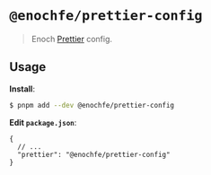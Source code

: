 # `@enochfe/prettier-config`

> Enoch [Prettier](https://prettier.io) config.

## Usage

**Install**:

```bash
$ pnpm add --dev @enochfe/prettier-config
```

**Edit `package.json`**:

```jsonc
{
  // ...
  "prettier": "@enochfe/prettier-config"
}
```
